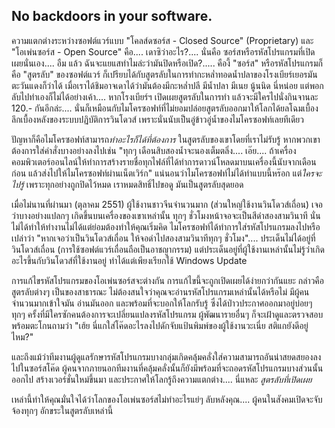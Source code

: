 

<div id="corps">

<h2>No backdoors in your software.</h2>

ความแตกต่างระหว่างซอฟต์แวร์แบบ "โคลส์ดซอร์ส - Closed Source" (Proprietary) และ "โอเพ่นซอร์ส - Open Source" คือ.... เดาซิว่าอะไร?.... นั่นคือ ซอร์สหรือรหัสโปรแกรมที่เปิดเผยนั่นเอง.... อืม แล้ว ฉันจะแยแสทำไมล่ะว่ามันปิดหรือเปิด?..... คืองี้ "ซอร์ส" หรือรหัสโปรแกรมก็คือ "สูตรลับ" ของซอฟต์แวร์ ก็เปรียบได้กับสูตรลับในการทำกะหล่ำทอดน้ำปลาของโรงเบียร์เยอรมันตะวันแดงก็ว่าได้ เมื่อเราได้ชิมอาจเดาได้ว่ามันต้องมีกะหล่ำปลี มีน้ำปลา มีเนย นู้นนิด นี่หน่อย แต่พอกลับไปทำเองก็ไม่ได้อย่างเค้า.... หากโรงเบียร์ฯ เปิดเผยสูตรลับในการทำ แล้วจะมีใครไปนั่งกินจานละ 120.- กันอีกล่ะ.... นั่นก็เหมือนกับไมโครซอฟท์ที่ไม่ยอมปล่อยสูตรลับออกมาให้โลกได้ยลโฉมเบื้องลึกเบื้องหลังของระบบปฏิบัติการวินโดวส์ เพราะนั่นนับเป็นอู่ข้าวอู่น้ำของไมโครซอฟท์เลยทีเดียว

ปัญหาก็คือไมโครซอฟท์สามารถ<i>ทำอะไรก็ได้ที่ต้องการ</i> ในสูตรลับของเขาโดยที่เราไม่รับรู้ หากพวกเขาต้องการใส่คำสั่งบางอย่างลงไปเช่น "ทุกๆ เดือนสิบสองน้ำจะนองเต็มตลิ่ง.... เอ๊ย.... ถ้าเครื่องคอมพิวเตอร์ออนไลน์ให้ทำการสร้างรายชื่อทุกไฟล์ที่ได้ทำการดาวน์โหลดมาบนเครื่องนี้นับจากเดือนก่อน แล้วส่งไปให้ไมโครซอฟท์ผ่านเน็ตเวิร์ก" แน่นอนว่าไมโครซอฟท์ไม่ได้ทำแบบนี้หร๊อก แต่<i>ใครจะไปรู้</i> เพราะทุกอย่างถูกปิดไว้หมด เราหมดสิทธิ์ไปขอดู มันเป็นสูตรลับสุดยอด

เมื่อไม่นานที่ผ่านมา (ตุลาคม 2551) ผู้ใช้งานชาวจีนจำนวนมาก (ส่วนใหญ่ใช้งานวินโดวส์เถื่อน) เจอว่าบางอย่างแปลกๆ เกิดขึ้นบนเครื่องของเขาเหล่านั้น ทุกๆ ชั่วโมงหน้าจอจะเป็นสีดำสองสามวินาที นั่นไม่ได้ทำให้ทำงานไม่ได้แต่ย่อมต้องทำให้คุณเริ่มคิด ไมโครซอฟท์ได้ทำการใส่รหัสโปรแกรมลงไปหรือเปล่าว่า "หากเจอว่าเป็นวินโดวส์เถื่อน ให้จอดำไปสองสามวินาทีทุกๆ ชั่วโมง".... ประเด็นไม่ได้อยู่ที่วินโดวส์เถื่อน (การใช้ซอฟต์แวร์เถื่อนถือเป็นอาชญากรรม) แต่ประเด็นอยู่ที่ผู้ใช้งานเหล่านั้นไม่รู้ว่าเกิดอะไรขึ้นกับวินโดวส์ที่ใช้งานอยู่ ทำได้แต่เพียงเรียกใช้ Windows Update

การแก้ไขรหัสโปรแกรมของโอเพ่นซอร์สจะต่างกัน การแก้ไขนี้จะถูกเปิดเผยได้ง่ายกว่ากันแยะ กล่าวคือสูตรลับต่างๆ เป็นของสาธารณะ ไม่ต้องสนใจว่าคุณจะอ่านรหัสโปรแกรมเหล่านั้นได้หรือไม่ มีผู้คนจำนวนมากเข้าใจมัน อ่านมันออก และพร้อมที่จะบอกให้โลกรับรู้ ซึ่งได้ป่าวประกาศออกมาอยู่บ่อยๆ ทุกๆ ครั้งที่มีใครซักคนต้องการจะเปลี่ยนแปลงรหัสโปรแกรม ผู้พัฒนารายอื่นๆ ก็จะเฝ้าดูและตรวจสอบ พร้อมตะโกนถามว่า "เฮ้ย นี่แกใส่โค๊ดอะไรลงไปดักจับแป้นพิมพ์ของผู้ใช้งานวะเนี่ย สติแกยังดีอยู่ไหม?"

และถึงแม้ว่าทีมงานผู้ดูแลรักษารหัสโปรแกรมบางกลุ่มเกิดคลุ้มคลั่งใส่ความสามารถอันน่าสยดสยองลงไปในซอร์สโค๊ด ผู้คนจากภายนอกทีมงานที่คลุ้มคลั่งนั้นก็ยังมีพร้อมที่จะถอดรหัสโปรแกรมบางส่วนนั้นออกไป สร้างเวอร์ชั่นใหม่ขึ้นมา และประกาศให้โลกรู้ถึงความแตกต่าง.... นี่แหละ <i>สูตรลับที่เปิดเผย</i>

เหล่านี้ทำให้คุณมั่นใจได้ว่าโลกของโอเพ่นซอร์สไม่ทำอะไรแย่ๆ ลับหลังคุณ.... ผู้คนในสังคมเปิดจะจับจ้องทุกๆ อักขระในสูตรลับเหล่านี้

</div>


